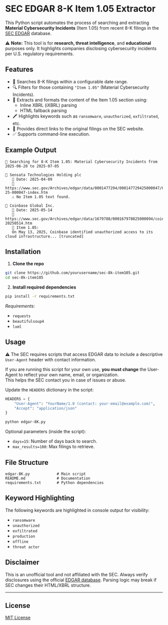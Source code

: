 
# SEC EDGAR 8-K Item 1.05 Extractor

This Python script automates the process of searching and extracting **Material Cybersecurity Incidents** (Item 1.05) from recent 8-K filings in the [SEC EDGAR](https://www.sec.gov/edgar.shtml) database.

⚠️ **Note:** This tool is for **research, threat intelligence**, and **educational** purposes only. It highlights companies disclosing cybersecurity incidents per U.S. regulatory requirements.

## Features

- 📅 Searches 8-K filings within a configurable date range.
- 🔍 Filters for those containing `"Item 1.05"` (Material Cybersecurity Incidents).
- 📑 Extracts and formats the content of the Item 1.05 section using:
  - Inline XBRL (iXBRL) parsing
  - HTML fallback parsing
- 🖍️ Highlights keywords such as `ransomware`, `unauthorized`, `exfiltrated`, etc.
- 🔗 Provides direct links to the original filings on the SEC website.
- ✅ Supports command-line execution.

## Example Output

```
🔎 Searching for 8-K Item 1.05: Material Cybersecurity Incidents from 2025-06-20 to 2025-07-05

📄 Sensata Technologies Holding plc
   📅 Date: 2025-04-09
   🔗 https://www.sec.gov/Archives/edgar/data/0001477294/000147729425000047/0001477294-25-000047-index.htm
   ⚠️ No Item 1.05 text found.

📄 Coinbase Global Inc.
   📅 Date: 2025-05-14
   🔗 https://www.sec.gov/Archives/edgar/data/1679788/000167978825000094/coin-20250514.htm
   🧾 Item 1.05:
   On May 13, 2025, Coinbase identified unauthorized access to its cloud infrastructure... [truncated]
```

## Installation

1. **Clone the repo**

```bash
git clone https://github.com/yourusername/sec-8k-item105.git
cd sec-8k-item105
```

2. **Install required dependencies**

```bash
pip install -r requirements.txt
```

_Requirements:_
- `requests`
- `beautifulsoup4`
- `lxml`

## Usage

⚠️ The SEC requires scripts that access EDGAR data to include a descriptive `User-Agent` header with contact information.  

If you are running this script for your own use, **you must change** the User-Agent to reflect your own name, email, or organization.  
This helps the SEC contact you in case of issues or abuse.

Update the `HEADERS` dictionary in the script:

```python
HEADERS = {
    "User-Agent": "YourName/1.0 (contact: your-email@example.com)",
    "Accept": "application/json"
}
```


```bash
python edgar-8K.py
```

Optional parameters (inside the script):
- `days=15`: Number of days back to search.
- `max_results=100`: Max filings to retrieve.

## File Structure

```
edgar-8K.py            # Main script
README.md              # Documentation
requirements.txt       # Python dependencies
```

## Keyword Highlighting

The following keywords are highlighted in console output for visibility:
- `ransomware`
- `unauthorized`
- `exfiltrated`
- `production`
- `offline`
- `threat actor`

## Disclaimer

This is an unofficial tool and not affiliated with the SEC. Always verify disclosures using the official [EDGAR database](https://www.sec.gov/edgar/searchedgar/companysearch.html). Parsing logic may break if SEC changes their HTML/XBRL structure.

---

## License

[MIT License](LICENSE)
